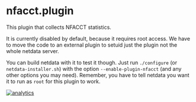 # nfacct.plugin

This plugin that collects NFACCT statistics.

It is currently disabled by default, because it requires root access.
We have to move the code to an external plugin to setuid just the plugin not the whole netdata server.

You can build netdata with it to test it though.
Just run `./configure` (or `netdata-installer.sh`) with the option `--enable-plugin-nfacct` (and any other options you may need).
Remember, you have to tell netdata you want it to run as `root` for this plugin to work.

[![analytics](https://www.google-analytics.com/collect?v=1&aip=1&t=pageview&_s=1&ds=github&dr=https%3A%2F%2Fgithub.com%2Fnetdata%2Fnetdata&dl=https%3A%2F%2Fmy-netdata.io%2Fgithub.%2Fcollectors%2Fnfacct.plugin%2FREADME&_u=MAC~&cid=5792dfd7-8dc4-476b-af31-da2fdb9f93d2&tid=UA-64295674-3)]()
